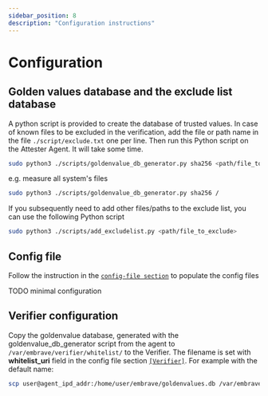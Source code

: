 ```yaml
---
sidebar_position: 8
description: "Configuration instructions"
---
```


# Configuration

## Golden values database and the exclude list database
A python script is provided to create the database of trusted values. In case of known files to be excluded in the verification, add the file or path name in the file ``./script/exclude.txt`` one per line. Then run this Python script on the Attester Agent. It will take some time.
```sh
sudo python3 ./scripts/goldenvalue_db_generator.py sha256 <path/file_to_measure>
```
e.g. measure all system's files
```sh
sudo python3 ./scripts/goldenvalue_db_generator.py sha256 /
```
If you subsequently need to add other files/paths to the exclude list, you can use the following Python script
```sh
sudo python3 ./scripts/add_excludelist.py <path/file_to_exclude>
```
## Config file
Follow the instruction in the [`config-file section`](./config-file.md) to populate the config files

TODO minimal configuration

## Verifier configuration
Copy the goldenvalue database, generated with the goldenvalue_db_generator script from the agent to `/var/embrave/verifier/whitelist/` to the Verifier. The filename is set with **whitelist_uri** field in the config file section [`[Verifier]`](./config-file.md#verifier). For example with the default name:

```sh
scp user@agent_ipd_addr:/home/user/embrave/goldenvalues.db /var/embrave/verifier/whitelist/goldenvalues.sqlite
```
